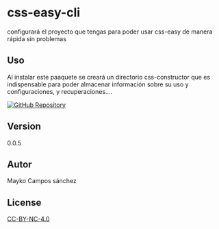 # css-easy-cli

configurará el proyecto que tengas para poder usar css-easy de manera rápida sin problemas

## Uso

Al instalar este paaquete se creará un directorio css-constructor que es indispensable para poder almacenar información
sobre su uso y configuraciones, y recuperaciones....


[![GitHub Repository](https://img.shields.io/badge/GitHub-Repositorio-blue?style=for-the-badge&logo=github)](https://github.com/mayko-lib/css-easy-cli)

## Version
0.0.5
## Autor
Mayko Campos sánchez

## License

[CC-BY-NC-4.0](https://creativecommons.org/licenses/by-nc/4.0/)